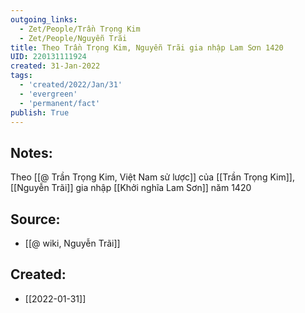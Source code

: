 ```yaml
---
outgoing_links:
  - Zet/People/Trần Trọng Kim
  - Zet/People/Nguyễn Trãi
title: Theo Trần Trọng Kim, Nguyễn Trãi gia nhập Lam Sơn 1420
UID: 220131111924
created: 31-Jan-2022
tags:
  - 'created/2022/Jan/31'
  - 'evergreen'
  - 'permanent/fact'
publish: True
---
```

## Notes:
Theo [[@ Trần Trọng Kim, Việt Nam sử lược]] của [[Trần Trọng Kim]], [[Nguyễn Trãi]] gia nhập [[Khởi nghĩa Lam Sơn]] năm 1420

## Source:
- [[@ wiki, Nguyễn Trãi]]



## Created:
- [[2022-01-31]]
